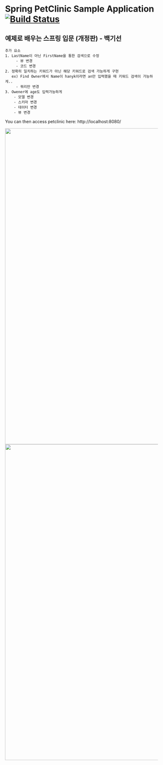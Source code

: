 # Spring PetClinic Sample Application [![Build Status](https://travis-ci.org/spring-projects/spring-petclinic.png?branch=main)](https://travis-ci.org/spring-projects/spring-petclinic/)

## 예제로 배우는 스프링 입문 (개정판) - 백기선

```
추가 요소
1. LastName이 아닌 FirstName을 통한 검색으로 수정
     - 뷰 변경
     - 코드 변경
2. 정확히 일치하는 키워드가 아닌 해당 키워드로 검색 가능하게 구현
   ex) Find Owner에서 Name이 hanyk이라면 an만 입력했을 때 키워드 검색이 가능하게..
     - 쿼리만 변경
3. Owener에 age도 입력가능하게
    - 모델 변경
    - 스키마 변경
    - 데이터 변경
    - 뷰 변경
```

You can then access petclinic here: http://localhost:8080/

<img width="1042" src="https://user-images.githubusercontent.com/75987810/121141175-a59a1700-c875-11eb-822b-f20041fca3a7.PNG">
<img width="1042" src="https://user-images.githubusercontent.com/75987810/121141422-e560fe80-c875-11eb-9be6-b2ab15d93d33.PNG">






